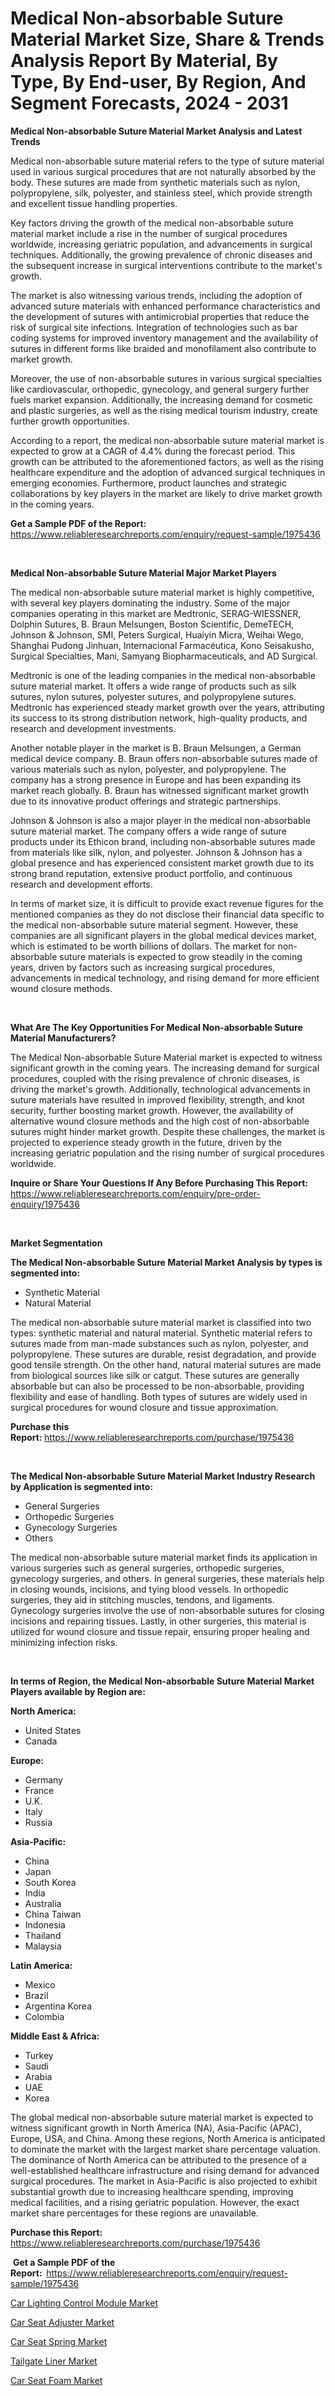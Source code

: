 <p><h1>Medical Non-absorbable Suture Material Market Size, Share & Trends Analysis Report By Material, By Type, By End-user, By Region, And Segment Forecasts, 2024 - 2031</h1></p><p><strong>Medical Non-absorbable Suture Material Market Analysis and Latest Trends</strong></p>
<p><p>Medical non-absorbable suture material refers to the type of suture material used in various surgical procedures that are not naturally absorbed by the body. These sutures are made from synthetic materials such as nylon, polypropylene, silk, polyester, and stainless steel, which provide strength and excellent tissue handling properties.</p><p>Key factors driving the growth of the medical non-absorbable suture material market include a rise in the number of surgical procedures worldwide, increasing geriatric population, and advancements in surgical techniques. Additionally, the growing prevalence of chronic diseases and the subsequent increase in surgical interventions contribute to the market's growth.</p><p>The market is also witnessing various trends, including the adoption of advanced suture materials with enhanced performance characteristics and the development of sutures with antimicrobial properties that reduce the risk of surgical site infections. Integration of technologies such as bar coding systems for improved inventory management and the availability of sutures in different forms like braided and monofilament also contribute to market growth.</p><p>Moreover, the use of non-absorbable sutures in various surgical specialties like cardiovascular, orthopedic, gynecology, and general surgery further fuels market expansion. Additionally, the increasing demand for cosmetic and plastic surgeries, as well as the rising medical tourism industry, create further growth opportunities.</p><p>According to a report, the medical non-absorbable suture material market is expected to grow at a CAGR of 4.4% during the forecast period. This growth can be attributed to the aforementioned factors, as well as the rising healthcare expenditure and the adoption of advanced surgical techniques in emerging economies. Furthermore, product launches and strategic collaborations by key players in the market are likely to drive market growth in the coming years.</p></p>
<p><strong>Get a Sample PDF of the Report:&nbsp;</strong> <a href="https://www.reliableresearchreports.com/enquiry/request-sample/1975436">https://www.reliableresearchreports.com/enquiry/request-sample/1975436</a></p>
<p>&nbsp;</p>
<p><strong>Medical Non-absorbable Suture Material Major Market Players</strong></p>
<p><p>The medical non-absorbable suture material market is highly competitive, with several key players dominating the industry. Some of the major companies operating in this market are Medtronic, SERAG-WIESSNER, Dolphin Sutures, B. Braun Melsungen, Boston Scientific, DemeTECH, Johnson & Johnson, SMI, Peters Surgical, Huaiyin Micra, Weihai Wego, Shanghai Pudong Jinhuan, Internacional Farmacéutica, Kono Seisakusho, Surgical Specialties, Mani, Samyang Biopharmaceuticals, and AD Surgical.</p><p>Medtronic is one of the leading companies in the medical non-absorbable suture material market. It offers a wide range of products such as silk sutures, nylon sutures, polyester sutures, and polypropylene sutures. Medtronic has experienced steady market growth over the years, attributing its success to its strong distribution network, high-quality products, and research and development investments.</p><p>Another notable player in the market is B. Braun Melsungen, a German medical device company. B. Braun offers non-absorbable sutures made of various materials such as nylon, polyester, and polypropylene. The company has a strong presence in Europe and has been expanding its market reach globally. B. Braun has witnessed significant market growth due to its innovative product offerings and strategic partnerships.</p><p>Johnson & Johnson is also a major player in the medical non-absorbable suture material market. The company offers a wide range of suture products under its Ethicon brand, including non-absorbable sutures made from materials like silk, nylon, and polyester. Johnson & Johnson has a global presence and has experienced consistent market growth due to its strong brand reputation, extensive product portfolio, and continuous research and development efforts.</p><p>In terms of market size, it is difficult to provide exact revenue figures for the mentioned companies as they do not disclose their financial data specific to the medical non-absorbable suture material segment. However, these companies are all significant players in the global medical devices market, which is estimated to be worth billions of dollars. The market for non-absorbable suture materials is expected to grow steadily in the coming years, driven by factors such as increasing surgical procedures, advancements in medical technology, and rising demand for more efficient wound closure methods.</p></p>
<p>&nbsp;</p>
<p><strong>What Are The Key Opportunities For Medical Non-absorbable Suture Material Manufacturers?</strong></p>
<p><p>The Medical Non-absorbable Suture Material market is expected to witness significant growth in the coming years. The increasing demand for surgical procedures, coupled with the rising prevalence of chronic diseases, is driving the market's growth. Additionally, technological advancements in suture materials have resulted in improved flexibility, strength, and knot security, further boosting market growth. However, the availability of alternative wound closure methods and the high cost of non-absorbable sutures might hinder market growth. Despite these challenges, the market is projected to experience steady growth in the future, driven by the increasing geriatric population and the rising number of surgical procedures worldwide.</p></p>
<p><strong>Inquire or Share Your Questions If Any Before Purchasing This Report:</strong> <a href="https://www.reliableresearchreports.com/enquiry/pre-order-enquiry/1975436">https://www.reliableresearchreports.com/enquiry/pre-order-enquiry/1975436</a></p>
<p>&nbsp;</p>
<p><strong>Market Segmentation</strong></p>
<p><strong>The Medical Non-absorbable Suture Material Market Analysis by types is segmented into:</strong></p>
<p><ul><li>Synthetic Material</li><li>Natural Material</li></ul></p>
<p><p>The medical non-absorbable suture material market is classified into two types: synthetic material and natural material. Synthetic material refers to sutures made from man-made substances such as nylon, polyester, and polypropylene. These sutures are durable, resist degradation, and provide good tensile strength. On the other hand, natural material sutures are made from biological sources like silk or catgut. These sutures are generally absorbable but can also be processed to be non-absorbable, providing flexibility and ease of handling. Both types of sutures are widely used in surgical procedures for wound closure and tissue approximation.</p></p>
<p><strong>Purchase this Report:&nbsp;</strong><a href="https://www.reliableresearchreports.com/purchase/1975436">https://www.reliableresearchreports.com/purchase/1975436</a></p>
<p>&nbsp;</p>
<p><strong>The Medical Non-absorbable Suture Material Market Industry Research by Application is segmented into:</strong></p>
<p><ul><li>General Surgeries</li><li>Orthopedic Surgeries</li><li>Gynecology Surgeries</li><li>Others</li></ul></p>
<p><p>The medical non-absorbable suture material market finds its application in various surgeries such as general surgeries, orthopedic surgeries, gynecology surgeries, and others. In general surgeries, these materials help in closing wounds, incisions, and tying blood vessels. In orthopedic surgeries, they aid in stitching muscles, tendons, and ligaments. Gynecology surgeries involve the use of non-absorbable sutures for closing incisions and repairing tissues. Lastly, in other surgeries, this material is utilized for wound closure and tissue repair, ensuring proper healing and minimizing infection risks.</p></p>
<p>&nbsp;</p>
<p><strong>In terms of Region, the Medical Non-absorbable Suture Material Market Players available by Region are:</strong></p>
<p>
    <p> <strong> North America: </strong>
        <ul>
            <li>United States</li>
            <li>Canada</li>
        </ul>
        </p> 
    <p> <strong> Europe: </strong>
        <ul>
            <li>Germany</li>
            <li>France</li>
            <li>U.K.</li>
            <li>Italy</li>
            <li>Russia</li>
        </ul>
        </p> 
    <p> <strong> Asia-Pacific: </strong>
        <ul>
            <li>China</li>
            <li>Japan</li>
            <li>South Korea</li>
            <li>India</li>
            <li>Australia</li>
            <li>China Taiwan</li>
            <li>Indonesia</li>
            <li>Thailand</li>
            <li>Malaysia</li>
        </ul>
        </p> 
    <p> <strong> Latin America: </strong>
        <ul>
            <li>Mexico</li>
            <li>Brazil</li>
            <li>Argentina Korea</li>
            <li>Colombia</li>
        </ul>
        </p> 
    <p> <strong> Middle East & Africa: </strong>
        <ul>
            <li>Turkey</li>
            <li>Saudi</li>
            <li>Arabia</li>
            <li>UAE</li>
            <li>Korea</li>
        </ul>
    </p>
    </p>
<p><p>The global medical non-absorbable suture material market is expected to witness significant growth in North America (NA), Asia-Pacific (APAC), Europe, USA, and China. Among these regions, North America is anticipated to dominate the market with the largest market share percentage valuation. The dominance of North America can be attributed to the presence of a well-established healthcare infrastructure and rising demand for advanced surgical procedures. The market in Asia-Pacific is also projected to exhibit substantial growth due to increasing healthcare spending, improving medical facilities, and a rising geriatric population. However, the exact market share percentages for these regions are unavailable.</p></p>
<p><strong>Purchase this Report: </strong><a href="https://www.reliableresearchreports.com/purchase/1975436">https://www.reliableresearchreports.com/purchase/1975436</a></p>
<p>&nbsp;<strong>Get a Sample PDF of the Report:&nbsp;&nbsp;</strong><a href="https://www.reliableresearchreports.com/enquiry/request-sample/1975436">https://www.reliableresearchreports.com/enquiry/request-sample/1975436</a></p>
<p><strong></strong></p>
<p><p><a href="https://medium.com/@sarahchavez1995/car-lighting-control-module-market-analysis-and-sze-forecasted-for-period-from-2024-to-2031-fb84763ce70b">Car Lighting Control Module Market</a></p><p><a href="https://medium.com/@coltsporer/car-seat-adjuster-market-report-reveals-the-latest-trends-and-growth-opportunities-of-this-market-e4b738928c59">Car Seat Adjuster Market</a></p><p><a href="https://medium.com/@sarahchavez1995/car-seat-spring-market-exploring-market-share-market-trends-and-future-growth-f9d32d6f19dc">Car Seat Spring Market</a></p><p><a href="https://medium.com/@sarahchavez1995/decoding-tailgate-liner-market-metrics-market-share-trends-and-growth-patterns-5b96f5df1609">Tailgate Liner Market</a></p><p><a href="https://medium.com/@coltsporer/car-seat-foam-market-insight-market-trends-growth-forecasted-from-2024-to-2031-04fc28a29708">Car Seat Foam Market</a></p></p>